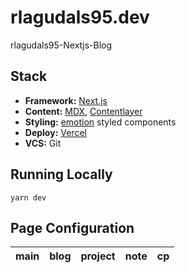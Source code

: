 # rlagudals95.dev

rlagudals95-Nextjs-Blog

## Stack

- **Framework:** [Next.js](https://nextjs.org/)
- **Content:** [MDX](https://github.com/mdx-js/mdx), [Contentlayer](https://www.contentlayer.dev/)
- **Styling:** [emotion](https://emotion.sh/docs/introduction) styled components
- **Deploy:** [Vercel](https://vercel.com/thisyujeong)
- **VCS:** Git

## Running Locally

```
yarn dev
```

## Page Configuration

| main | blog | project | note | cp  |
| ---- | ---- | ------- | ---- | --- |
